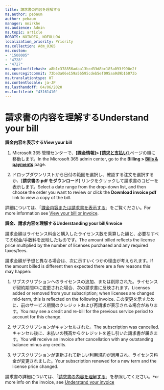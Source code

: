 ```yaml
---
title: 請求書の内容を理解する
ms.author: pebaum
author: pebaum
manager: mnirkhe
ms.audience: Admin
ms.topic: article
ROBOTS: NOINDEX, NOFOLLOW
localization_priority: Priority
ms.collection: Adm_O365
ms.custom:
- "1500005"
- "4728"
- "4727"
ms.openlocfilehash: a8b1c378856adaa13bcd33d8bc185a093f990e2f
ms.sourcegitcommit: 73be3a06e159a56595cdeb5ef095aa9d9b16073b
ms.translationtype: HT
ms.contentlocale: ja-JP
ms.lasthandoff: 04/06/2020
ms.locfileid: "43161410"
---
```

# <a name="understand-your-bill"></a><span data-ttu-id="e42e3-102">請求書の内容を理解する</span><span class="sxs-lookup"><span data-stu-id="e42e3-102">Understand your bill</span></span>

<span data-ttu-id="e42e3-103">**課金内容を表示する**</span><span class="sxs-lookup"><span data-stu-id="e42e3-103">**View your bill**</span></span>

1. <span data-ttu-id="e42e3-104">Microsoft 365 管理センターで、**[課金情報]> [[請求と支払い] ](https://go.microsoft.com/fwlink/p/?linkid=848039)** ページの順に移動します。</span><span class="sxs-lookup"><span data-stu-id="e42e3-104">In the Microsoft 365 admin center, go to the **Billing > [Bills & payments](https://go.microsoft.com/fwlink/p/?linkid=848039)** page.</span></span>

2. <span data-ttu-id="e42e3-105">ドロップダウンリストから日付の範囲を選択し、確認する注文を選択するか、[**請求書の pdf をダウンロード**] リンクをクリックして請求書のコピーを表示します。</span><span class="sxs-lookup"><span data-stu-id="e42e3-105">Select a date range from the drop-down list, and then choose the order you want to review or click the **Download invoice pdf** link to view a copy of the bill.</span></span>

<span data-ttu-id="e42e3-106">詳細については、「[課金内容または請求書を表示する](https://docs.microsoft.com/office365/admin/subscriptions-and-billing/view-your-bill-or-invoice)」をご覧ください。</span><span class="sxs-lookup"><span data-stu-id="e42e3-106">For more information see [View your bill or invoice](https://docs.microsoft.com/office365/admin/subscriptions-and-billing/view-your-bill-or-invoice).</span></span>

<span data-ttu-id="e42e3-107">**課金、請求内容を理解する**</span><span class="sxs-lookup"><span data-stu-id="e42e3-107">**Understanding your bill/invoice**</span></span>

<span data-ttu-id="e42e3-108">請求金額はライセンス料金と購入したライセンス数を乗算した額と、必要なすべての税金/手数料を反映したものです。</span><span class="sxs-lookup"><span data-stu-id="e42e3-108">The amount billed reflects the license price multiplied by the number of licenses purchased and any required taxes/fees.</span></span>

<span data-ttu-id="e42e3-109">請求金額が予想と異なる場合は、次に示すいくつかの理由が考えられます。</span><span class="sxs-lookup"><span data-stu-id="e42e3-109">If the amount billed is different then expected there are a few reasons this may happen:</span></span>

1. <span data-ttu-id="e42e3-110">サブスクリプションへのライセンスの追加、または削除された。ライセンスが契約期間中に変更された場合、次の請求書に反映されます。</span><span class="sxs-lookup"><span data-stu-id="e42e3-110">Licenses added or removed from your subscription; when licenses are changed mid-term, this is reflected on the following invoice.</span></span>  <span data-ttu-id="e42e3-111">この変更を示すために、前のサービス期間のクレジットおよび再請求が表示される場合があります。</span><span class="sxs-lookup"><span data-stu-id="e42e3-111">You may see a credit and re-bill for the previous service period to account for this change.</span></span>

2. <span data-ttu-id="e42e3-112">サブスクリプションがキャンセルされた。</span><span class="sxs-lookup"><span data-stu-id="e42e3-112">The subscription was cancelled.</span></span>  <span data-ttu-id="e42e3-113">キャンセル後に、未払いの残高からクレジットを差し引いた請求書が届きます。</span><span class="sxs-lookup"><span data-stu-id="e42e3-113">You will receive an invoice after cancellation with any outstanding balance minus any credits.</span></span>

3. <span data-ttu-id="e42e3-114">サブスクリプションが更新されて新しい利用規約が適用され、ライセンス料金が変更されました。</span><span class="sxs-lookup"><span data-stu-id="e42e3-114">Your subscription renewed for a new term and the license price changed.</span></span>  

<span data-ttu-id="e42e3-115">請求書の詳細については、「[請求書の内容を理解する](https://support.office.com/article/Understand-your-invoice-for-Office-365-for-business-0724b428-fb59-4962-8c37-6674166d7507)」を参照してください。</span><span class="sxs-lookup"><span data-stu-id="e42e3-115">For more info on the invoice, see [Understand your invoice](https://support.office.com/article/Understand-your-invoice-for-Office-365-for-business-0724b428-fb59-4962-8c37-6674166d7507)</span></span>
